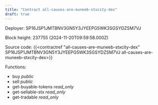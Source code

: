 ```yaml
---
title: "Contract all-causes-are-muneeb-stxcity-dex"
draft: true
---
```

Deployer: SP16JSP1JMTBNV3GN5Y3JYEEPG5WK3SGSYDZSM7VJ


 



Block height: 237755 (2024-11-20T09:59:58.000Z)

Source code: {{<contractref "all-causes-are-muneeb-stxcity-dex" SP16JSP1JMTBNV3GN5Y3JYEEPG5WK3SGSYDZSM7VJ all-causes-are-muneeb-stxcity-dex>}}

Functions:

* buy _public_
* sell _public_
* get-buyable-tokens _read_only_
* get-sellable-stx _read_only_
* get-tradable _read_only_
